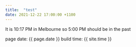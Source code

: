 ```yaml
---
title:  "test"
date: 2021-12-22 17:00:00 +1100
---
```



It is 10:17 PM in Melbourne so 5:00 PM should be in the past


page date: {{ page.date }}
build time: {{ site.time }}
